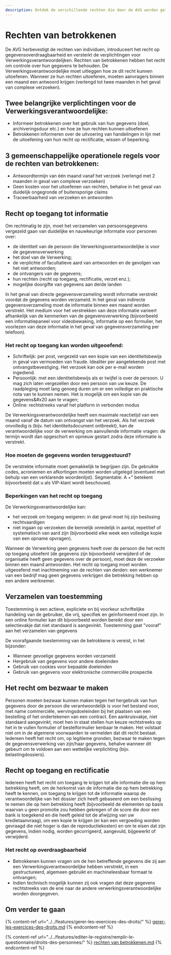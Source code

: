 ```yaml
---
description: Ontdek de verschillende rechten die door de AVG worden geïntroduceerd.
---
```


# Rechten van betrokkenen

De AVG herbevestigt de rechten van individuen, introduceert het recht op gegevensoverdraagbaarheid en versterkt de verplichtingen voor Verwerkingsverantwoordelijken. Rechten van betrokkenen hebben het recht om controle over hun gegevens te behouden. De Verwerkingsverantwoordelijke moet uitleggen hoe ze dit recht kunnen uitoefenen. Wanneer ze hun rechten uitoefenen, moeten aanvragers binnen een maand een antwoord krijgen (verlengd tot twee maanden in het geval van complexe verzoeken).

## Twee belangrijke verplichtingen voor de Verwerkingsverantwoordelijke:

* &#x20;Informeer betrokkenen over het gebruik van hun gegevens (doel, archiveringsduur etc.) en hoe ze hun rechten kunnen uitoefenen&#x20;
* Betrokkenen informeren over de uitvoering van handelingen in lijn met de uitoefening van hun recht op rectificatie, wissen of beperking.

## 3 gemeenschappelijke operationele regels voor de rechten van betrokkenen:&#x20;

* Antwoordtermijn van één maand vanaf het verzoek (verlengd met 2 maanden in geval van complexe verzoeken)&#x20;
* Geen kosten voor het uitoefenen van rechten, behalve in het geval van duidelijk ongegronde of buitensporige claims&#x20;
* Traceerbaarheid van verzoeken en antwoorden

## Recht op toegang tot informatie

Om rechtmatig te zijn, moet het verzamelen van persoonsgegevens vergezeld gaan van duidelijke en nauwkeurige informatie voor personen over:&#x20;

* de identiteit van de persoon die Verwerkingsverantwoordelijke is voor de gegevensverwerking
* het doel van de Verwerking; &#x20;
* de verplichte of facultatieve aard van antwoorden en de gevolgen van het niet antwoorden;&#x20;
* de ontvangers van de gegevens;&#x20;
* hun rechten (recht op toegang, rectificatie, verzet enz.);&#x20;
* mogelijke doorgifte van gegevens aan derde landen &#x20;

In het geval van directe gegevensverzameling wordt informatie verstrekt voordat de gegevens worden verzameld. In het geval van indirecte gegevensverzameling moet de informatie binnen een maand worden verstrekt. Het medium voor het verstrekken van deze informatie varieert afhankelijk van de kenmerken van de gegevensverwerking (bijvoorbeeld een informatiepaneel voor videobewaking, informatie op een formulier, het voorlezen van deze informatie in het geval van gegevensverzameling per telefoon).

### Het recht op toegang kan worden uitgeoefend:

* Schriftelijk: per post, vergezeld van een kopie van een identiteitsbewijs in geval van vermoeden van fraude. Idealiter per aangetekende post met ontvangstbevestiging. Het verzoek kan ook per e-mail worden ingediend.
* Persoonlijk: met een identiteitsbewijs als er twijfel is over de persoon. U mag zich laten vergezellen door een persoon van uw keuze. De raadpleging moet lang genoeg duren om er een volledige en praktische nota van te kunnen nemen. Het is mogelijk om een kopie van de gegevens&#x20 aan te vragen;
* Online: rechtstreeks vanaf het platform in verbonden modus &#x20;

De Verwerkingsverantwoordelijke heeft een maximale reactietijd van een maand vanaf de datum van ontvangst van het verzoek. Als het verzoek onvolledig is (bijv. het identiteitsdocument ontbreekt), kan de verantwoordelijke voor de verwerking om aanvullende informatie vragen: de termijn wordt dan opgeschort en opnieuw gestart zodra deze informatie is verstrekt.

### Hoe moeten de gegevens worden teruggestuurd?

De verstrekte informatie moet gemakkelijk te begrijpen zijn. De gebruikte codes, acroniemen en afkortingen moeten worden uitgelegd (eventueel met behulp van een verklarende woordenlijst). Segmentatie: A +" betekent bijvoorbeeld dat u als VIP-klant wordt beschouwd.

### Beperkingen van het recht op toegang

De Verwerkingsverantwoordelijke kan:&#x20;

* het verzoek om toegang weigeren: in dat geval moet hij zijn beslissing rechtvaardigen &#x20;
* niet ingaan op verzoeken die kennelijk onredelijk in aantal, repetitief of systematisch van aard zijn (bijvoorbeeld elke week een volledige kopie van een opname opvragen).

Wanneer de Verwerking geen gegevens heeft over de persoon die het recht op toegang uitoefent (de gegevens zijn bijvoorbeeld verwijderd of de organisatie heeft geen gegevens over de persoon), moet deze de verzoeker binnen een maand antwoorden. Het recht op toegang moet worden uitgeoefend met inachtneming van de rechten van derden: een werknemer van een bedrijf mag geen gegevens verkrijgen die betrekking hebben op een andere werknemer.

## Verzamelen van toestemming

Toestemming is een actieve, expliciete en bij voorkeur schriftelijke handeling van de gebruiker, die vrij, specifiek en geïnformeerd moet zijn. In een online formulier kan dit bijvoorbeeld worden bereikt door een selectievakje dat niet standaard is aangevinkt. Toestemming gaat "vooraf" aan het verzamelen van gegevens &#x20;

De voorafgaande toestemming van de betrokkene is vereist, in het bijzonder:&#x20;

* Wanneer gevoelige gegevens worden verzameld &#x20;
* Hergebruik van gegevens voor andere doeleinden&#x20;
* Gebruik van cookies voor bepaalde doeleinden&#x20;
* Gebruik van gegevens voor elektronische commerciële prospectie

## Het recht om bezwaar te maken

Personen moeten bezwaar kunnen maken tegen het hergebruik van hun gegevens door de persoon die verantwoordelijk is voor het bestand voor, met name commerciële, wervingsdoeleinden bij het plaatsen van een bestelling of het ondertekenen van een contract. Een aankruisvakje, niet standaard aangevinkt, moet hen in staat stellen hun keuze rechtstreeks op het in te vullen formulier of bestelformulier kenbaar te maken. Het volstaat niet om in de algemene voorwaarden te vermelden dat dit recht bestaat. Iedereen heeft het recht om, op legitieme gronden, bezwaar te maken tegen de gegevensverwerking van zijn/haar gegevens, behalve wanneer dit gebeurt om te voldoen aan een wettelijke verplichting (bijv. belastingdossiers).

## Recht op toegang en rectificatie

Iedereen heeft het recht om toegang te krijgen tot alle informatie die op hem betrekking heeft, om de herkomst van de informatie die op hem betrekking heeft te kennen, om toegang te krijgen tot de informatie waarop de verantwoordelijke van het dossier zich heeft gebaseerd om een beslissing te nemen die op hem betrekking heeft (bijvoorbeeld de elementen op basis waarvan u geen promotie zou hebben gekregen of de score die door een bank is toegekend en die heeft geleid tot de afwijzing van uw kredietaanvraag), om een kopie te krijgen (er kan een vergoeding worden gevraagd die niet hoger is dan de reproductiekosten) en om te eisen dat zijn gegevens, indien nodig, worden gecorrigeerd, aangevuld, bijgewerkt of verwijderd.

### Het recht op overdraagbaarheid

* Betrokkenen kunnen vragen om de hen betreffende gegevens die zij aan een Verwerkingsverantwoordelijke hebben verstrekt, in een gestructureerd, algemeen gebruikt en machineleesbaar formaat te ontvangen;
* Indien technisch mogelijk kunnen zij ook vragen dat deze gegevens rechtstreeks van de ene naar de andere verwerkingsverantwoordelijke worden doorgegeven.

## Om verder te gaan

{% content-ref url="../../features/gerer-les-exercices-des-droits/" %}
[gerer-les-exercices-des-droits.md](../../features/gerer-les-exercices-des-droits/)
{% endcontent-ref %}

{% content-ref url="../../features/editer-le-registre/remplir-le-questionnaire/droits-des-personnes/" %}
[rechten van betrokkenen.md](../../features/editer-le-registre/remplir-le-questionnaire/droits-des-personnes/)
{% endcontent-ref %}